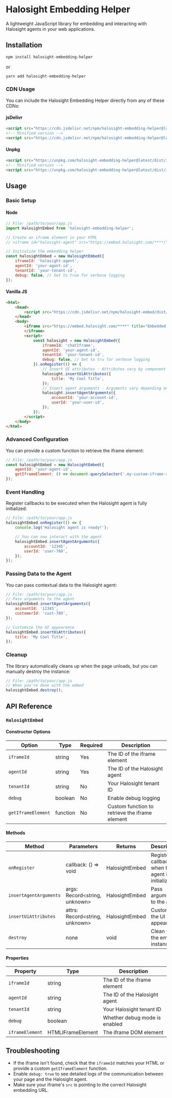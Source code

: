 # Halosight Embedding Helper

A lightweight JavaScript library for embedding and interacting with Halosight agents in your web applications.

## Installation

```bash
npm install halosight-embedding-helper
```

or

```bash
yarn add halosight-embedding-helper
```

### CDN Usage

You can include the Halosight Embedding Helper directly from any of these CDNs:

#### jsDelivr

```html
<script src="https://cdn.jsdelivr.net/npm/halosight-embedding-helper@latest/dist/index.js"></script>
<!-- Minified version -->
<script src="https://cdn.jsdelivr.net/npm/halosight-embedding-helper@latest/dist/index.min.js"></script>
```

#### Unpkg

```html
<script src="https://unpkg.com/halosight-embedding-helper@latest/dist/index.js"></script>
<!-- Minified version -->
<script src="https://unpkg.com/halosight-embedding-helper@latest/dist/index.min.js"></script>
```

## Usage

### Basic Setup

#### Node

```javascript
// File: /path/to/your/app.js
import HalosightEmbed from 'halosight-embedding-helper';

// Create an iframe element in your HTML
// <iframe id="halosight-agent" src="https://embed.halosight.com/****/"></iframe>

// Initialize the embedding helper
const halosightEmbed = new HalosightEmbed({
    iframeId: 'halosight-agent',
    agentId: 'your-agent-id',
    tenantId: 'your-tenant-id',
    debug: false, // Set to true for verbose logging
});
```

#### Vanilla JS

```html
<html>
    <head>
        <script src="https://cdn.jsdelivr.net/npm/halosight-embed/dist/index.js"></script>
    </head>
    <body>
        <iframe src="https://embed.halosight.com/****" title="Embedded Chat" id="chatIframe">
        </iframe>
        <script>
            const halosight = new HalosightEmbed({
                iframeId: 'chatIframe',
                agentId: 'your-agent-id',
                tenantId: 'your-tenant-id',
                debug: false, // Set to tru for verbose logging
            }).onRegister(() => {
                // Insert UI attributes - Attributes vary by component type
                halosight.insertUiAttributes({
                    title: 'My Cool Title',
                });
                // Insert agent arguments - Arguments vary depending on the agent
                halosight.insertAgentArguments({
                    accountId: 'your-account-id',
                    userId: 'your-user-id',
                });
            });
        </script>
    </body>
</html>
```

### Advanced Configuration

You can provide a custom function to retrieve the iframe element:

```javascript
// File: /path/to/your/app.js
const halosightEmbed = new HalosightEmbed({
    agentId: 'your-agent-id',
    getIframeElement: () => document.querySelector('.my-custom-iframe-selector'),
});
```

### Event Handling

Register callbacks to be executed when the Halosight agent is fully initialized:

```javascript
// File: /path/to/your/app.js
halosightEmbed.onRegister(() => {
    console.log('Halosight agent is ready!');

    // You can now interact with the agent
    halosightEmbed.insertAgentArguments({
        accountId: '12345',
        userId: 'user-789',
    });
});
```

### Passing Data to the Agent

You can pass contextual data to the Halosight agent:

```javascript
// File: /path/to/your/app.js
// Pass arguments to the agent
halosightEmbed.insertAgentArguments({
    accountId: '12345',
    customerId: 'cust-789',
});

// Customize the UI appearance
halosightEmbed.insertUiAttributes({
    title: 'My Cool Title',
});
```

### Cleanup

The library automatically cleans up when the page unloads, but you can manually destroy the instance:

```javascript
// File: /path/to/your/app.js
// When you're done with the embed
halosightEmbed.destroy();
```

## API Reference

### `HalosightEmbed`

#### Constructor Options

| Option             | Type     | Required | Description                                    |
| ------------------ | -------- | -------- | ---------------------------------------------- |
| `iframeId`         | string   | Yes      | The ID of the iframe element                   |
| `agentId`          | string   | Yes      | The ID of the Halosight agent                  |
| `tenantId`         | string   | No       | Your Halosight tenant ID                       |
| `debug`            | boolean  | No       | Enable debug logging                           |
| `getIframeElement` | function | No       | Custom function to retrieve the iframe element |

#### Methods

| Method                 | Parameters                     | Returns        | Description                                           |
| ---------------------- | ------------------------------ | -------------- | ----------------------------------------------------- |
| `onRegister`           | callback: () => void           | HalosightEmbed | Register a callback for when the agent is initialized |
| `insertAgentArguments` | args: Record<string, unknown>  | HalosightEmbed | Pass arguments to the agent                           |
| `insertUiAttributes`   | attrs: Record<string, unknown> | HalosightEmbed | Customize the UI appearance                           |
| `destroy`              | none                           | void           | Clean up the embed instance                           |

#### Properties

| Property        | Type              | Description                   |
| --------------- | ----------------- | ----------------------------- |
| `iframeId`      | string            | The ID of the iframe element  |
| `agentId`       | string            | The ID of the Halosight agent |
| `tenantId`      | string            | Your Halosight tenant ID      |
| `debug`         | boolean           | Whether debug mode is enabled |
| `iframeElement` | HTMLIFrameElement | The iframe DOM element        |

## Troubleshooting

- If the iframe isn't found, check that the `iframeId` matches your HTML or provide a custom `getIframeElement` function.
- Enable `debug: true` to see detailed logs of the communication between your page and the Halosight agent.
- Make sure your iframe's `src` is pointing to the correct Halosight embedding URL.
